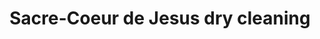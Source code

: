 ---
title: "Sacre-Coeur de Jesus dry cleaning"
url: /jacmel/sacre-coeur-de-jesus-dry-cleaning/
shop: Wäscherei
---